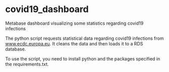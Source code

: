 # covid19_dashboard
Metabase dashboard visualizing some statistics regarding covid19 infections

The python script requests statistical data regarding covid19 infections from www.ecdc.europa.eu.
It cleans the data and then loads it to a RDS database.

To use the script, you need to install python and the packages specified in the requirements.txt.
